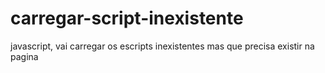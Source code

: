 # carregar-script-inexistente
javascript, vai carregar os escripts inexistentes mas que precisa existir na pagina
